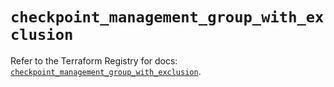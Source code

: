 # `checkpoint_management_group_with_exclusion`

Refer to the Terraform Registry for docs: [`checkpoint_management_group_with_exclusion`](https://registry.terraform.io/providers/checkpointsw/checkpoint/2.11.0/docs/resources/management_group_with_exclusion).
